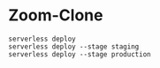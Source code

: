 # Zoom-Clone
```
serverless deploy
serverless deploy --stage staging
serverless deploy --stage production
```

